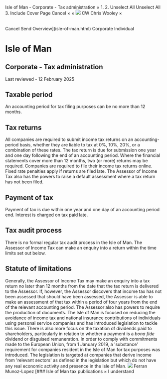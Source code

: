 Isle of Man - Corporate - Tax administration
×
1.
2.
Unselect All
Unselect All
3.
Include Cover Page
Cancel
×
×
![](-/media/world-wide-tax-summaries/attachments/global---chris-wooley.ashx%3Frev=ac5e5f3223b34096b1afc2a6009c7320&revision=ac5e5f32-23b3-4096-b1af-c2a6009c7320&hash=859B7ADC84DC2CBEC9760E9E6EE7DE6D0A8BFCDF)
CW
Chris Wooley
×
######
Cancel
Send
Overview](isle-of-man.html)
Corporate
Individual
# Isle of Man
## Corporate - Tax administration
Last reviewed - 12 February 2025
## Taxable period
An accounting period for tax filing purposes can be no more than 12 months.
## Tax returns
All companies are required to submit income tax returns on an accounting-period basis, whether they are liable to tax at 0%, 10%, 20%, or a combination of these rates. The tax return is due for submission one year and one day following the end of an accounting period. Where the financial statements cover more than 12 months, two (or more) returns may be required.
Companies are required to file their income tax returns online.
Fixed rate penalties apply if returns are filed late. The Assessor of Income Tax also has the powers to raise a default assessment where a tax return has not been filed.
## Payment of tax
Payment of tax is due within one year and one day of an accounting period end. Interest is charged on tax paid late.
## Tax audit process
There is no formal regular tax audit process in the Isle of Man. The Assessor of Income Tax can make an enquiry into a return within the time limits set out below.
## Statute of limitations
Generally, the Assessor of Income Tax may make an enquiry into a tax return no later than 12 months from the date that the tax return is delivered to the Assessor.
If, however, the Assessor discovers that income tax has not been assessed that should have been assessed, the Assessor is able to make an assessment of that tax within a period of four years from the end of the relevant accounting period.
The Assessor also has powers to require the production of documents.
The Isle of Man is focused on reducing the avoidance of income tax and national insurance contributions of individuals using personal service companies and has introduced legislation to tackle this issue.
There is also more focus on the taxation of dividends paid to shareholders, particularly in relation to whether a payment is a *bona fide* dividend or disguised remuneration.
In order to comply with commitments made to the European Union, from 1 January 2019, a 'substance' requirement for companies resident in the Isle of Man for tax purposes was introduced. The legislation is targeted at companies that derive income from 'relevant sectors' as defined in the legislation but which do not have any real economic activity and presence in the Isle of Man.
![](-/media/world-wide-tax-summaries/isleofmanferran-munozlopezisleofmanferranmunozlopezjpg20240123121327745.ashx%3Frev=249f91fc7cc64d91b9ecfbb3fbe8cac7&revision=249f91fc-7cc6-4d91-b9ec-fbb3fbe8cac7&hash=9DAF6A2FF3916F5A0081AA7B48AEC2F4B89AAECB)
Ferran Munoz-Lopez
[### Isle of Man tax publications
×
I understand
